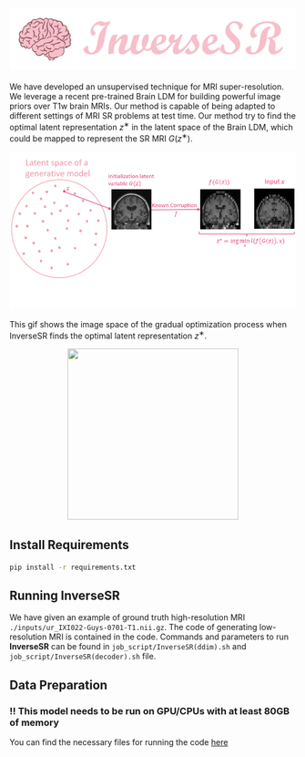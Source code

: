 ![title](img/title.png)
---
We have developed an unsupervised technique for MRI super-resolution. We leverage a recent pre-trained Brain LDM for building powerful image priors over T1w brain MRIs. Our method is capable of being adapted to different settings of MRI SR problems at test time. Our method try to find the optimal latent representation $z^∗$ in the latent space of the Brain LDM, which could be mapped to represent the SR MRI $G(z^∗)$.

<p align="center">
    <img src="img/Method_Detail.gif" width="800" /> 
</p>

This gif shows the image space of the gradual optimization process when InverseSR finds the optimal latent representation $z^∗$.
<p align="center">
    <img src="img/InverseSR_2.gif" width="300" height="300" /> 
</p>

## Install Requirements
```sh
pip install -r requirements.txt
```

## Running InverseSR
We have given an example of ground truth high-resolution MRI `./inputs/ur_IXI022-Guys-0701-T1.nii.gz`. The code of generating low-resolution MRI is contained in the code. Commands and parameters to run **InverseSR** can be found in `job_script/InverseSR(ddim).sh` and `job_script/InverseSR(decoder).sh` file.


## Data Preparation

### !! This model needs to be run on GPU/CPUs with at least 80GB of memory
You can find the necessary files for running the code [here](https://drive.google.com/drive/folders/110l68um6gUJzECIv0AyF-4Fcw0rrQgA9?usp=drive_link)
